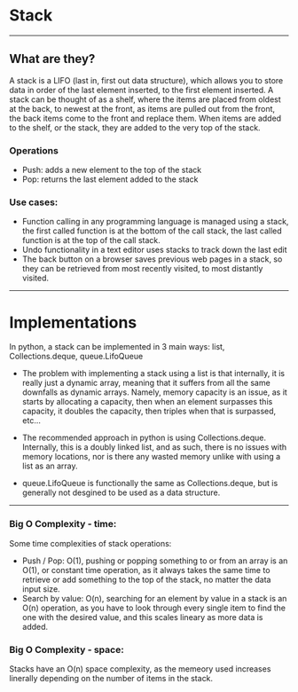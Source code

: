 # Stack

---

## What are they?

A stack is a LIFO (last in, first out data structure), which allows you to store data in order of the last element inserted, to the first element inserted. A stack can be thought of as a shelf, where the items are placed from oldest at the back, to newest at the front, as items are pulled out from the front, the back items come to the front and replace them. When items are added to the shelf, or the stack, they are added to the very top of the stack.

### Operations

- Push: adds a new element to the top of the stack
- Pop: returns the last element added to the stack

### Use cases:

- Function calling in any programming language is managed using a stack, the first called function is at the bottom of the call stack, the last called function is at the top of the call stack.
- Undo functionality in a text editor uses stacks to track down the last edit
- The back button on a browser saves previous web pages in a stack, so they can be retrieved from most recently visited, to most distantly visited.

---

# Implementations

In python, a stack can be implemented in 3 main ways: list, Collections.deque, queue.LifoQueue

- The problem with implementing a stack using a list is that internally, it is really just a dynamic array, meaning that it suffers from all the same downfalls as dynamic arrays. Namely, memory capacity is an issue, as it starts by allocating a capacity, then when an element surpasses this capacity, it doubles the capacity, then triples when that is surpassed, etc...

- The recommended approach in python is using Collections.deque. Internally, this is a doubly linked list, and as such, there is no issues with memory locations, nor is there any wasted memory unlike with using a list as an array.

- queue.LifoQueue is functionally the same as Collections.deque, but is generally not desgined to be used as a data structure.

---

### Big O Complexity - time:

Some time complexities of stack operations:

- Push / Pop: O(1), pushing or popping something to or from an array is an O(1), or constant time operation, as it always takes the same time to retrieve or add something to the top of the stack, no matter the data input size.
- Search by value: O(n), searching for an element by value in a stack is an O(n) operation, as you have to look through every single item to find the one with the desired value, and this scales lineary as more data is added.

### Big O Complexity - space:

Stacks have an O(n) space complexity, as the memeory used increases linerally depending on the number of items in the stack.
